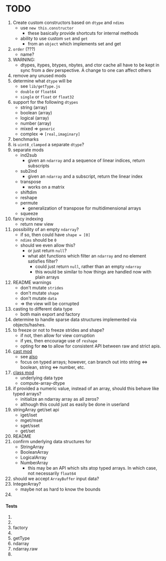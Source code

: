 TODO
====

1. Create custom constructors based on `dtype` and `ndims`
	-	use `new this.constructor`
		-	these basically provide shortcuts for internal methods
	-	ability to use custom `set` and `get`
		-	from an `object` which implements set and get
2. `order` (???)
	-	name?
3. WARNING:
	-	dtypes, itypes, btypes, nbytes, and ctor cache all have to be kept in sync from a dev perspective. A change to one can affect others
4. remove any unused mods
5. determine what `dtype` will be
	-	see `lib/getType.js`
	-	`double` or `float64`
	-	`single` or `float` or `float32`
6. support for the following `dtypes`
	-	string (array)
	-	boolean (array)
	-	logical (array)
	-	number (array)
	- 	mixed => `generic`
	-	complex => `[real,imaginary]`
7. benchmarks
8. is `uint8_clamped` a separate `dtype`?
9. separate mods
	-	ind2sub
		-	given an `ndarray` and a sequence of linear indices, return subscripts
	-	sub2ind
		-	given an `ndarray` and a subscript, return the linear index
	- 	transpose
		-	works on a matrix
	-	shiftdim
	-	reshape
	-	permute
		-	generalization of transpose for multidimensional arrays
	-	squeeze
10. fancy indexing
	-	return new view
11. possibility of an empty `ndarray`?
	-	if so, then could have `shape = [0]`
	-	`ndims` should be `0`
	-	should we even allow this?
		-	or just return `null`?
		-	what abt functions which filter an `ndarray` and no element satisfies filter?
			-	could just return `null`, rather than an empty `ndarray`
			-	this would be similar to how things are handled now with plain arrays
12. README warnings
	-	don't mutate `strides`
	-	don't mutate `shape`
	-	don't mutate `data`
	-	=> the view will be corrupted
13. casting to different data type
	-	both main export and factory
14. determine to handle sparse data structures implemented via objects/hashes.
15. to freeze or not to freeze strides and shape?
	-	if not, then allow for view corruption
	-	if yes, then encourage use of `reshape`
	- 	opting for **no** to allow for consistent API between raw and strict apis.
16. [cast mod](matlab)
	-	see [also](http://docs.scipy.org/doc/numpy/reference/generated/numpy.ndarray.astype.html)
	-	focus on typed arrays; however, can branch out into string <=> boolean, string <=> number, etc.
17. [class mod](matlab)
	-	underlying data type
	- 	compute-array-dtype
18. if provided a numeric value, instead of an array, should this behave like typed arrays?
	-	initialize an ndarray array as all zeros?
	-	although this could just as easily be done in userland
19. stringArray get/set api
	-	iget/iset
	-	mget/mset
	-	sget/sset
	-	get/set
20. README
21. confirm underlying data structures for
	-	StringArray
	-	BooleanArray
	-	LogicalArray
	-	NumberArray
		-	this may be an API which sits atop typed arrays. In which case, not necessarily `float64`
22. should we accept `ArrayBuffer` input data?
23. IntegerArray?
	-	maybe not as hard to know the bounds
24. 


#### Tests

1. 
2. 
3. factory
4. 
5. getType
6. ndarray
7. ndarray.raw
8. 
